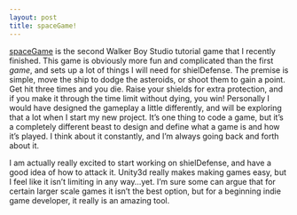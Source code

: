 ```yaml
---
layout: post
title: spaceGame!
---
```

<p><a href="http://jonathanhirz.com/spaceGame" title="spaceGame">spaceGame</a> is the second Walker Boy Studio tutorial game that I recently finished. This game is obviously more fun and complicated than the first<em> game</em>, and sets up a lot of things I will need for shielDefense. The premise is simple, move the ship to dodge the asteroids, or shoot them to gain a point. Get hit three times and you die. Raise your shields for extra protection, and if you make it through the time limit without dying, you win! Personally I would have designed the gameplay a little differently, and will be exploring that a lot when I start my new project. It&#8217;s one thing to code a game, but it&#8217;s a completely different beast to design and define what a game is and how it&#8217;s played. I think about it constantly, and I&#8217;m always going back and forth about it.</p>
<p>I am actually really excited to start working on shielDefense, and have a good idea of how to attack it. Unity3d really makes making games easy, but I feel like it isn&#8217;t limiting in any way&#8230;yet. I&#8217;m sure some can argue that for certain larger scale games it isn&#8217;t the best option, but for a beginning indie game developer, it really is an amazing tool.</p>
